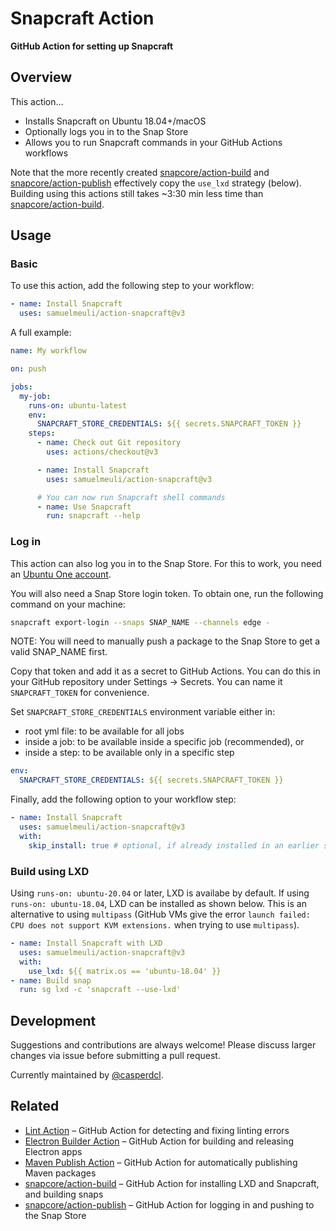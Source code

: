 # Snapcraft Action

**GitHub Action for setting up Snapcraft**

## Overview

This action…

- Installs Snapcraft on Ubuntu 18.04+/macOS
- Optionally logs you in to the Snap Store
- Allows you to run Snapcraft commands in your GitHub Actions workflows

Note that the more recently created [snapcore/action-build] and [snapcore/action-publish] effectively copy the `use_lxd` strategy (below). Building using this actions still takes ~3:30 min less time than [snapcore/action-build].

[snapcore/action-build]: https://github.com/snapcore/action-build
[snapcore/action-publish]: https://github.com/snapcore/action-publish

## Usage

### Basic

To use this action, add the following step to your workflow:

```yml
- name: Install Snapcraft
  uses: samuelmeuli/action-snapcraft@v3
```

A full example:

```yml
name: My workflow

on: push

jobs:
  my-job:
    runs-on: ubuntu-latest
    env:
      SNAPCRAFT_STORE_CREDENTIALS: ${{ secrets.SNAPCRAFT_TOKEN }}
    steps:
      - name: Check out Git repository
        uses: actions/checkout@v3

      - name: Install Snapcraft
        uses: samuelmeuli/action-snapcraft@v3

      # You can now run Snapcraft shell commands
      - name: Use Snapcraft
        run: snapcraft --help
```

### Log in

This action can also log you in to the Snap Store. For this to work, you need an [Ubuntu One account](https://snapcraft.io/account).

You will also need a Snap Store login token. To obtain one, run the following command on your machine:

```sh
snapcraft export-login --snaps SNAP_NAME --channels edge -
```

NOTE: You will need to manually push a package to the Snap Store to get a valid SNAP_NAME first.

Copy that token and add it as a secret to GitHub Actions. You can do this in your GitHub repository under Settings → Secrets. You can name it `SNAPCRAFT_TOKEN` for convenience.

Set `SNAPCRAFT_STORE_CREDENTIALS` environment variable either in:

- root yml file: to be available for all jobs
- inside a job: to be available inside a specific job (recommended), or
- inside a step: to be available only in a specific step

```yml
env:
  SNAPCRAFT_STORE_CREDENTIALS: ${{ secrets.SNAPCRAFT_TOKEN }}
```

Finally, add the following option to your workflow step:

```yml
- name: Install Snapcraft
  uses: samuelmeuli/action-snapcraft@v3
  with:
    skip_install: true # optional, if already installed in an earlier step
```

### Build using LXD

Using `runs-on: ubuntu-20.04` or later, LXD is availabe by default. If using `runs-on: ubuntu-18.04`, LXD can be installed as shown below. This is an alternative to using `multipass` (GitHub VMs give the error `launch failed: CPU does not support KVM extensions.` when trying to use `multipass`).

```yml
- name: Install Snapcraft with LXD
  uses: samuelmeuli/action-snapcraft@v3
  with:
    use_lxd: ${{ matrix.os == 'ubuntu-18.04' }}
- name: Build snap
  run: sg lxd -c 'snapcraft --use-lxd'
```

## Development

Suggestions and contributions are always welcome! Please discuss larger changes via issue before submitting a pull request.

Currently maintained by [@casperdcl](https://github.com/casperdcl).

## Related

- [Lint Action](https://github.com/samuelmeuli/lint-action) – GitHub Action for detecting and fixing linting errors
- [Electron Builder Action](https://github.com/samuelmeuli/action-electron-builder) – GitHub Action for building and releasing Electron apps
- [Maven Publish Action](https://github.com/samuelmeuli/action-maven-publish) – GitHub Action for automatically publishing Maven packages
- [snapcore/action-build] – GitHub Action for installing LXD and Snapcraft, and building snaps
- [snapcore/action-publish] – GitHub Action for logging in and pushing to the Snap Store
